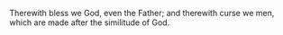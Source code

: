 Therewith bless we God, even the Father; and therewith curse we men, which are made after the similitude of God.
